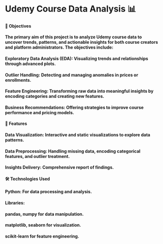 # Udemy Course Data Analysis 📊
#### 🎯 Objectives
#### The primary aim of this project is to analyze Udemy course data to uncover trends, patterns, and actionable insights for both course creators and platform administrators. The objectives include:

#### Exploratory Data Analysis (EDA): Visualizing trends and relationships through advanced plots.
#### Outlier Handling: Detecting and managing anomalies in prices or enrollments.
#### Feature Engineering: Transforming raw data into meaningful insights by encoding categories and creating new features.
#### Business Recommendations: Offering strategies to improve course performance and pricing models.

#### 🚀 Features
#### Data Visualization: Interactive and static visualizations to explore data patterns.
#### Data Preprocessing: Handling missing data, encoding categorical features, and outlier treatment.
#### Insights Delivery: Comprehensive report of findings.

#### 🛠️ Technologies Used
#### Python: For data processing and analysis.
#### Libraries:
#### pandas, numpy for data manipulation.
#### matplotlib, seaborn for visualization.
#### scikit-learn for feature engineering.

